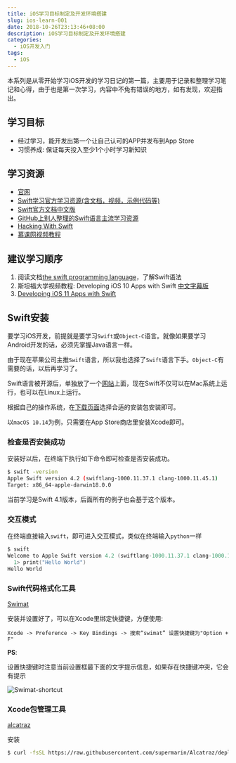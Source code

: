 ```yaml
---
title: iOS学习目标制定及开发环境搭建
slug: ios-learn-001
date: 2018-10-26T23:13:46+08:00
description: iOS学习目标制定及开发环境搭建
categories:
  - iOS开发入门
tags:
  - iOS
---
```


本系列是从零开始学习iOS开发的学习日记的第一篇，主要用于记录和整理学习笔记和心得，由于也是第一次学习，内容中不免有错误的地方，如有发现，欢迎指出。

## 学习目标

* 经过学习，能开发出第一个让自己认可的APP并发布到App Store
* 习惯养成: 保证每天投入至少1个小时学习新知识

## 学习资源

* [官网](https://swift.org)
* [Swift学习官方学习资源(含文档，视频，示例代码等)](https://developer.apple.com/swift/resources/)
* [Swift官方文档中文版](https://github.com/numbbbbb/the-swift-programming-language-in-chinese)
* [GitHub上别人整理的Swift语言主流学习资源](https://github.com/ipader/SwiftGuide)
* [Hacking With Swift](https://www.hackingwithswift.com/)
* [慕课网视频教程](http://www.imooc.com/learn/635)

<!--more-->

## 建议学习顺序

1. 阅读文档[the swift programming language](https://docs.swift.org/swift-book/index.html)，了解Swift语法
2. 斯坦福大学视频教程: Developing iOS 10 Apps with Swift [中文字幕版](http://www.swift51.com/video/1057.html)
3. [Developing iOS 11 Apps with Swift](https://www.v2ex.com/t/457681)

## Swift安装

要学习iOS开发，前提就是要学习`Swift`或`Object-C`语言。就像如果要学习Android开发的话，必须先掌握Java语言一样。

由于现在苹果公司主推`Swift`语言，所以我也选择了`Swift`语言下手。`Object-C`有需要的话，以后再学习了。

Swift语言被开源后，单独放了一个[网站](https://swift.org/)上面，现在Swift不仅可以在Mac系统上运行，也可以在Linux上运行。

根据自己的操作系统，在[下载页面](https://swift.org/download/#releases)选择合适的安装包安装即可。

以`macOS 10.14`为例，只需要在App Store商店里安装Xcode即可。

### 检查是否安装成功

安装好以后，在终端下执行如下命令即可检查是否安装成功。

```bash
$ swift -version
Apple Swift version 4.2 (swiftlang-1000.11.37.1 clang-1000.11.45.1)
Target: x86_64-apple-darwin18.0.0
```

当前学习是Swift 4.1版本，后面所有的例子也会基于这个版本。

### 交互模式

在终端直接输入`swift`，即可进入交互模式，类似在终端输入`python`一样

```swift
$ swift
Welcome to Apple Swift version 4.2 (swiftlang-1000.11.37.1 clang-1000.11.45.1). Type :help for assistance.
  1> print("Hello World")
Hello World
```

### Swift代码格式化工具

[Swimat](https://github.com/Jintin/Swimat)

安装并设置好了，可以在Xcode里绑定快捷键，方便使用:

```
Xcode -> Preference -> Key Bindings -> 搜索“swimat” 设置快捷键为"Option + F"
```

**PS**:

设置快捷键时注意当前设置框最下面的文字提示信息，如果存在快捷键冲突，它会有提示

![Swimat-shortcut](http://images.wiseturtles.com/2018-10-24-Swimat-shortcut.png)


### Xcode包管理工具

[alcatraz](http://alcatraz.io/)

安装

```bash
$ curl -fsSL https://raw.githubusercontent.com/supermarin/Alcatraz/deploy/Scripts/install.sh | sh
```

